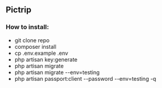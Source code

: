 ## Pictrip

### How to install:
- git clone repo
- composer install
- cp .env.example .env
- php artisan key:generate
- php artisan migrate
- php artisan migrate --env=testing
- php artisan passport:client --password --env=testing -q
